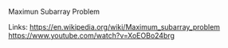 Maximun Subarray Problem

Links:
https://en.wikipedia.org/wiki/Maximum_subarray_problem
https://www.youtube.com/watch?v=XoEOBo24brg

